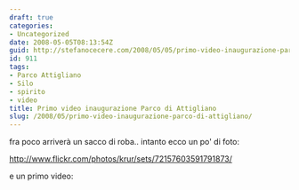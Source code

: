 ```yaml
---
draft: true
categories:
- Uncategorized
date: 2008-05-05T08:13:54Z
guid: http://stefanocecere.com/2008/05/05/primo-video-inaugurazione-parco-di-attigliano/
id: 911
tags:
- Parco Attigliano
- Silo
- spirito
- video
title: Primo video inaugurazione Parco di Attigliano
slug: /2008/05/primo-video-inaugurazione-parco-di-attigliano/
---
```


fra poco arriverà un sacco di roba.. intanto ecco un po' di foto:
  
<http://www.flickr.com/photos/krur/sets/72157603591791873/>

e un primo video: